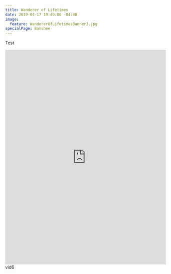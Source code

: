 ```yaml
---
title: Wanderer of Lifetimes
date: 2019-04-17 19:40:00 -04:00
image:
  feature: WandererOfLifetimesBanner3.jpg
specialPage: Banshee
---
```


Test
<iframe width="512" height="683" src="https://www.youtube.com/embed/y0fiBdyK-Uk" frameborder="0" allow="accelerometer; autoplay; encrypted-media; gyroscope; picture-in-picture" allowfullscreen></iframe>
vid6
